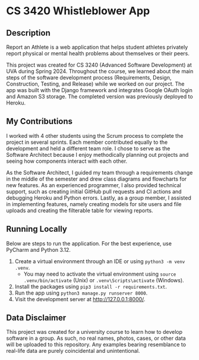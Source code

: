 # CS 3420 Whistleblower App

## Description

Report an Athlete is a web application that helps student athletes privately report physical or mental health problems
about themselves or their peers.

This project was created for CS 3240 (Advanced Software Development) at UVA during Spring 2024.
Throughout the course, we learned about the main steps of the software development process (Requirements, Design,
Construction, Testing, and Release) while we worked on our project.
The app was built with the Django framework and integrates Google OAuth login and Amazon S3 storage.
The completed version was previously deployed to Heroku.

## My Contributions

I worked with 4 other students using the Scrum process to complete the project in several sprints.
Each member contributed equally to the development and held a different team role.
I chose to serve as the Software Architect because I enjoy methodically planning out projects and seeing how
components interact with each other.

As the Software Architect, I guided my team through a requirements change in the middle of the semester and drew
class diagrams and flowcharts for new features.
As an experienced programmer, I also provided technical support, such as creating initial GitHub pull requests and
CI actions and debugging Heroku and Python errors.
Lastly, as a group member, I assisted in implementing features, namely creating models for site users and file uploads
and creating the filterable table for viewing reports.

## Running Locally

Below are steps to run the application. For the best experience, use PyCharm and Python 3.12.

1. Create a virtual environment through an IDE or using `python3 -m venv .venv`.
    - You may need to activate the virtual environment using `source .venv/bin/activate` (Unix) or
      `.venv\Scripts\activate` (Windows).
2. Install the packages using `pip3 install -r requirements.txt`.
3. Run the app using `python3 manage.py runserver 8000`.
4. Visit the development server at http://127.0.0.1:8000/.

## Data Disclaimer

This project was created for a university course to learn how to develop software in a group.
As such, no real names, photos, cases, or other data will be uploaded to this repository.
Any examples bearing resemblance to real-life data are purely coincidental and unintentional.
